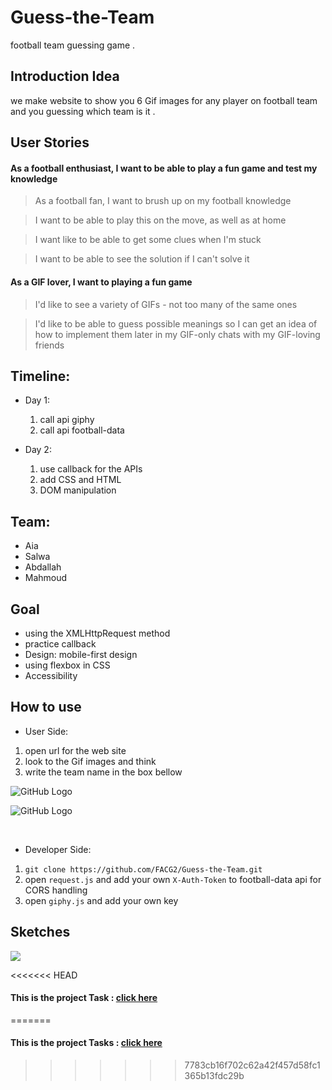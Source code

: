 # Guess-the-Team
football team guessing game .

## Introduction Idea
  we make website to show you 6 Gif images for any player on football team and you guessing which team is it .
  

## User Stories

#### As a football enthusiast, I want to be able to play a fun game and test my knowledge

>As a football fan, I want to brush up on my football knowledge

>I want to be able to play this on the move, as well as at home

>I want like to be able to get some clues when I'm stuck

>I want to be able to see the solution if I can't solve it


#### As a GIF lover, I want to playing a fun game

>I'd like to see a variety of GIFs - not too many of the same ones

>I'd like to be able to guess possible meanings so I can get an
idea of how to implement them later in my GIF-only chats with my GIF-loving friends

## Timeline:
 * Day 1:
    1. call api giphy
    2. call api football-data


 * Day 2:
    1. use callback for the APIs
    2. add CSS and HTML
    3. DOM manipulation


## Team:
* Aia
* Salwa
* Abdallah
* Mahmoud

## Goal
 * using the XMLHttpRequest method
 * practice callback
 * Design: mobile-first design
 * using flexbox in CSS
 * Accessibility

## How to use
 * User Side:<br>
  1. open url for the web site
  2. look to the Gif images and think
  3. write the team name in the box bellow


![GitHub Logo](https://0r2btg.bn1302.livefilestore.com/y4mEBjif2zpfAtdlBTTasACgSsy9aqNh-E96J8t9sXybUsnlAi-r7Wmp-It7LSno9VV5YfoTXJCbbj8mZwlHn7G2uYwt4FFaEUInZ9x13_kVNZ1f92jLh-pEaC4nuAuXyDAMcPFJMTtZzCjZMAI6HjCAyE71OaQGzZnfRU8xuGoD4sGr0iR8IiOysKU7Nfo0LoOBmXt8KGgAy4YgAiYAIpnKQ?width=1238&height=597&cropmode=none)

![GitHub Logo](https://0b16tg.bn1302.livefilestore.com/y4mrTl4mujqbvxSCqVfUsB2s9ggjbpVHu5h3AzepaJLyd0NRvwGMfQVVH8E3y6lBno7VdT14YIdaffDTQl47IIvrjmTW-LXAFKiYunFoMYEXNqXtMl33-fBYgtaMPM9BqpOrp7a4BbrGV6H9ceEdyfsPDzNcFPDvXUSXv39BdzKN2szqsG02NeUQ5cr2s_fje9tRu2OHUDRYmogtk9ogs1E3w?width=1236&height=499&cropmode=none)

<br>


 * Developer Side:<br>
  1. ```git clone https://github.com/FACG2/Guess-the-Team.git```
  2. open ```request.js``` and add your own ```X-Auth-Token``` to football-data api for CORS handling
  3. open ```giphy.js``` and add your own key




## Sketches
![](https://0r2ctg.bn1302.livefilestore.com/y4mon7c8cAt5BmGZgLNE4t5LAoGHP42y0dss7-Yh1FWc1wXB7vkn-S45m8W39om6vLVnOIUjEfYwjm-5VEgml0wBl4j_EEbfTylH4wtujg4HHKeuO1u6Kk94-wcJXD1lYsGqIyDzPl-LJH1Xb6mbzX-oBce0JkUwTzqlCUU8U6VGxH7p1kV3GRk_TZW0uBtRfX5myq5kgyehbDhyzxTi2clXg?width=511&height=714&cropmode=none)


<<<<<<< HEAD
#### This is the project Task : [click here](https://github.com/FACG2/Guess-the-Team/issues/2)
=======
#### This is the project Tasks : [click here](https://github.com/FACG2/Guess-the-Team/issues/2)
>>>>>>> 7783cb16f702c62a42f457d58fc1365b13fdc29b

